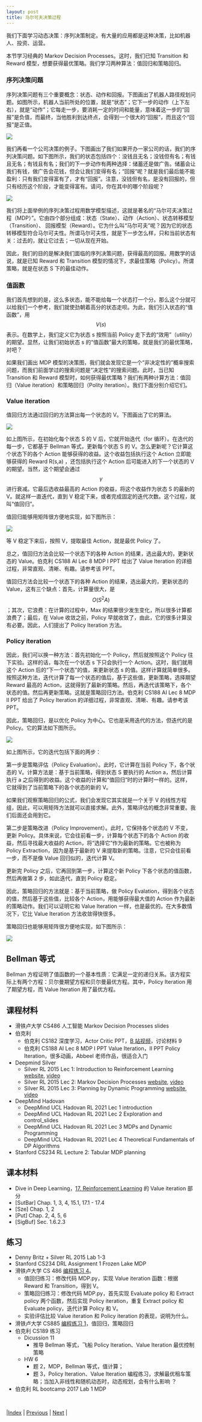 ```yaml
---
layout: post
title: 马尔可夫决策过程
---
```


我们下面学习动态决策：序列决策制定。有大量的应用都是这种决策，比如机器人、投资、运营。

本节学习经典的 Markov Decision Processes。这时，我们已知 Transition 和 Reward 模型，想要获得最优策略。我们学习两种算法：值回归和策略回归。

### 序列决策问题

序列决策问题有三个重要概念：状态、动作和回报。下图画出了机器人路径规划问题。如图所示，机器人当前所处的位置，就是“状态”；它下一步的动作（上下左右），就是“动作”；它每走一步，要消耗一定的时间和能量，意味着这一步的“回报”是负值，而最终，当他胜利到达终点，会得到一个很大的“回报”，而且这个“回报”是正值。

![](fig/robot.png)

我们再看一个公司决策的例子。下图画出了我们如果开办一家公司的话，我们的序列决策问题。如下图所示，我们的状态包括四个：没钱且无名；没钱但有名；有钱且无名；有钱且有名；我们的下一步动作有两种选择：储蓄还是做广告。储蓄会让我们有钱，做广告会花钱，但会让我们变得有名；“回报”呢？就是我们最后能不能盈利：只有我们变得富有了，才有“回报”。注意，没钱但有名，是没有回报的，但只有经历这个阶段，才能变得富有。请问，你在其中的哪个阶段呢？

![](fig/company.png)

我们将上面举例的序列决策过程用数学模型描述，这就是著名的“马尔可夫决策过程（MDP）”。它由四个部分组成：状态（State）、动作（Action）、状态转移模型（Transition）、	回报模型（Reward）。它为什么叫“马尔可夫”呢？因为它的状态转移模型符合马尔可夫性。所谓马尔可夫性，就是下一步怎么样，只和当前状态有关：过去的，就让它过去；一切从现在开始。

因此，我们的目的是解决我们面临的序列决策问题，获得最高的回报。用数学的话说，就是已知 Reward 和 Transition 模型的情况下，求最佳策略（Policy）。所谓策略，就是在状态 S 下的最佳动作。

### 值函数

我们首先想到的是，这么多状态，能不能给每一个状态打一个分。那么这个分就可以给我们一个参考，我们就使劲朝着高分的状态走呗。为此，我们引入状态的“值函数”，用 $$V(s)$$ 表示。在数学上，我们定义它为状态 s 按照当前 Policy 走下去的“效用”（utility）的期望。显然，让我们初始状态 s 的“值函数”最大的策略，就是我们的最优策略，对吧？

如果我们画出 MDP 模型的决策图，我们就会发现它是一个“非决定性的”概率搜索问题，而我们前面学过的搜索问题是“决定性”的搜索问题。此时，当已知 Transition 和 Reward 模型时，如何获得最优策略？我们有两种计算方法：值回归（Value iteration）和策略回归（Polity iteration）。我们下面分别介绍它们。

### Value iteration

值回归方法通过回归的方法算出每一个状态的 V。下图画出了它的算法。

![](fig/value-iter.png)

如上图所示，在初始化每个状态 S 的 V 后，它就开始迭代（for 循环）。在迭代的每一步，它都基于 Bellman 等式，更新每个状态 S 的 V。怎么更新呢？它计算这个状态下的各个 Action 能够获得的收益。这个收益包括执行这个 Action 立即能够获得的 Reward R(s,a) ，还包括执行这个 Action 后可能进入的下一个状态的 V 的期望。当然，这个期望会通过 $$\gamma$$ 进行衰减。它最后选收益最高的 Action 的收益，将这个收益作为状态 S 的最新的 V。就这样一直迭代，直到 V 稳定下来，或者完成固定的迭代次数。这个过程，就叫“值回归”。

值回归能够用矩阵很方便地实现，如下图所示：

![](fig/value-iter-mat.png)

等 V 稳定下来后，按照 V，提取最佳 Action，就是最优 Policy 了。

总之，值回归方法会比较一个状态下的各种 Action 的结果，选出最大的，更新状态的 Value。伯克利 CS188 AI Lec 8 MDP I PPT 给出了 Value Iteration 的详细过程，非常直观、清晰、有趣。请参考该 PPT。

值回归方法会比较一个状态下的各种 Action 的结果，选出最大的，更新状态的 Value，这有三个缺点：首先，计算量很大，是 $$O(S^2A)$$；其次，它浪费：在计算的过程中，Max 的结果很少发生变化，所以很多计算都浪费了；最后，在 Value 收敛之前，Policy 早就收敛了，由此，它的很多计算没有必要。因此，人们提出了 Policy Iteration 方法。

### Policy iteration

因此，我们可以换一种方法：首先初始化一个 Policy，然后就按照这个 Policy 往下实验。这样的话，每次在一个状态 s 下只会执行一个 Action。这时，我们就用这个 Action 后的“下一个状态”的值，来更新状态 s 的值。这样计算就简单很多。按照这种方法，迭代计算了每一个状态的值后，基于这些值，更新策略，选择期望 Reward 最高的 Action，这就得到了最新的策略。然后，再迭代该策略下，各个状态的值。然后再更新策略。这就是策略回归方法。伯克利 CS188 AI Lec 8 MDP II PPT 给出了 Policy Iteration 的详细过程，非常直观、清晰、有趣。请参考该 PPT。

因此，策略回归，是以优化 Policy 为中心。它也是采用迭代的方法，但迭代的是 Policy。它的算法如下图所示。

![](fig/policy-iter.png)

如上图所示，它的迭代包括下面的两步：

第一步是策略评估（Policy Evaluation）。此时，它计算在当前 Policy 下，各个状态的 V。计算方法是：基于当前策略，得到状态 S 要执行的 Action a，然后计算执行 a 之后得到的收益。这个收益的计算和“值回归”时的计算时一样的。这样，它就得到了当前策略下的各个状态的新的 V。

如果我们观察策略回归的公式，我们会发现它其实就是一个关于 V 的线性方程组，因此，可以用矩阵方法就可以直接求解。此外，策略评估的概念非常重要。我们后面还会用到它。

第二步是策略改进（Policy Improvement）。此时，它保持各个状态的 V 不变，更新 Policy。具体来说，它会往前看一步，计算每个状态下的各个 Action 的收益，然后寻找最大收益的 Action，将“选择它”作为最新的策略。它也被称为 Policy Extraction，因为是基于最新的 V 来提取新的策略。注意，它只会往前看一步，而不是像 Value 回归似的，迭代计算 V。

更新完 Policy 之后，它再回到第一步，计算这个新 Policy 下各个状态的值函数，然后再做第 2 步，如此迭代，直到 Policy 稳定。

因此，策略回归的方法就是：基于当前策略，做 Policy Evalation，得到各个状态的值，然后基于这些值，比较各个 Action，用能够获得最大值的 Action 作为最新的策略动作。我们可以证明它和 Value Iteration 一样，也是最优的。在大多数情况下，它比 Value Iteration 方法收敛得快很多。

策略回归也能够用矩阵很方便地实现，如下图所示：

![](fig/policy-iter-mat.png)

## Bellman 等式

Bellman 方程证明了值函数的一个基本性质：它满足一定的递归关系。该方程实际上有两个方程：贝尔曼期望方程和贝尔曼最优方程。其中，Policy Iteration 用了期望方程，而 Value Iteration 用了最优方程。

## 课程材料

- 滑铁卢大学 CS486 人工智能 Markov Decision Processes slides
- 伯克利
  - 伯克利 CS182 深度学习，Actor Critic PPT，[B 站视频](https://www.bilibili.com/video/BV1PK4y1U751?p=48)，讨论材料 9
  - 伯克利 CS188 AI Lec 8 MDP I PPT Value Iteration，II PPT Policy Iteration，很多动画，Abbeel 老师作品，很适合入门
- Deepmind Silver
  - Silver RL 2015 Lec 1: Introduction to Reinforcement Learning [website](https://www.davidsilver.uk/teaching/), [video](https://www.youtube.com/watch?v=2pWv7GOvuf0)
  - Silver RL 2015 Lec 2: Markov Decision Processes [website](https://www.davidsilver.uk/teaching/), [video](https://www.youtube.com/watch?v=2pWv7GOvuf0)
  - Silver RL 2015 Lec 3: Planning by Dynamic Programming [website](https://www.davidsilver.uk/teaching/), [video](https://www.youtube.com/watch?v=2pWv7GOvuf0)
- DeepMind Hadovan
  - DeepMind UCL Hadovan RL 2021 Lec 1 introduction
  - DeepMind UCL Hadovan RL 2021 Lec 2 Exploration and control_slides
  - DeepMind UCL Hadovan RL 2021 Lec 3 MDPs and Dynamic Programming
  - DeepMind UCL Hadovan RL 2021 Lec 4 Theoretical Fundamentals of DP Algorithms
- Stanford CS234 RL Lecture 2: Tabular MDP planning

## 课本材料
- Dive in Deep Learning，[17. Reinforcement Learning](https://d2l.ai/chapter_reinforcement-learning/index.html) 的 Value iteration 部分
- [SutBar] Chap. 1, 3, 4, 15.1, 17.1 - 17.4
- [Sze] Chap. 1, 2
- [Put] Chap. 2, 4, 5, 6
- [SigBuf] Sec. 1.6.2.3

## 练习

- Denny Britz + Silver RL 2015 Lab 1-3
- Stanford CS234 DRL Assignment 1 Frozen Lake MDP
- 滑铁卢大学 CS 486 [编程练习 4](https://cs.uwaterloo.ca/~ppoupart/teaching/cs486-spring23/assignments.html)。
  - 值回归练习：修改代码 MDP.py，实现 Value iteration 函数：根据 Reward 和 Transition，得到 V。
  - 策略回归练习：修改代码 MDP.py，首先实现 Evaluate policy 和 Extract policy 两个函数，然后实现 Policy iteration，重复 Extract policy 和 Evaluate policy，迭代计算 Policy 和 V。
  - 实验评估比较 Value iteration 和 Policy iteration 的表现，说明为什么。
- 滑铁卢大学 CS885 [编程练习 1](https://cs.uwaterloo.ca/~ppoupart/teaching/cs885-fall22/assignments.html)，值回归，策略回归
- 伯克利 CS189 练习
  - Dicussion 11
    - 推导 Bellman 等式，飞船 Policy Iteration、Value Iteration 最优控制策略
  - HW 6
    - 题 2，MDP，Bellman 等式，值计算；
    - 题 3，Policy Iteration、Value Iteration 编程练习，求解最优租车策略；当加入非线性和随机动态时，动态规划，会有什么影响 ？
- 伯克利 RL bootcamp 2017 Lab 1 MDP

<br/>

|[Index](index) | [Previous](3-dec-net) | [Next](6-rl-intro) |
